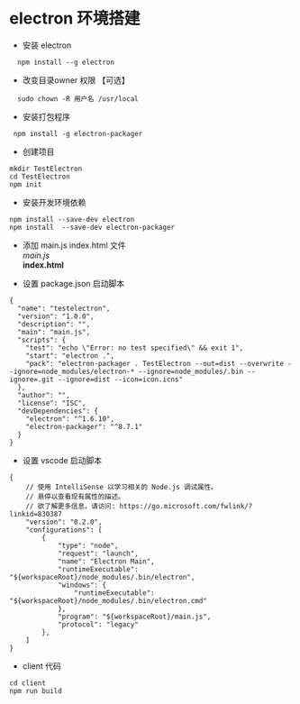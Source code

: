 
# electron 环境搭建
- 安装 electron 
```
  npm install --g electron
```
-  改变目录owner 权限 【可选】
```
  sudo chown -R 用户名 /usr/local
```

- 安装打包程序 
```
 npm install -g electron-packager
```
- 创建项目
```
mkdir TestElectron  
cd TestElectron
npm init
```

- 安装开发环境依赖
```
npm install --save-dev electron
npm install  --save-dev electron-packager
```
- 添加 main.js index.html 文件  
	*main.js*   
	**index.html**

- 设置 package.json 启动脚本
```
{
  "name": "testelectron",
  "version": "1.0.0",
  "description": "",
  "main": "main.js",
  "scripts": {
    "test": "echo \"Error: no test specified\" && exit 1",
    "start": "electron .",
    "pack": "electron-packager . TestElectron --out=dist --overwrite --ignore=node_modules/electron-* --ignore=node_modules/.bin --ignore=.git --ignore=dist --icon=icon.icns"
  },
  "author": "",
  "license": "ISC",
  "devDependencies": {
    "electron": "^1.6.10",
    "electron-packager": "^8.7.1"
  }
}

```
 

- 设置 vscode 启动脚本
```
{
    // 使用 IntelliSense 以学习相关的 Node.js 调试属性。
    // 悬停以查看现有属性的描述。
    // 欲了解更多信息，请访问: https://go.microsoft.com/fwlink/?linkid=830387
    "version": "0.2.0",
    "configurations": [
        {
            "type": "node",
            "request": "launch",
            "name": "Electron Main",
            "runtimeExecutable": "${workspaceRoot}/node_modules/.bin/electron",
            "windows": {
                "runtimeExecutable": "${workspaceRoot}/node_modules/.bin/electron.cmd"
            },
            "program": "${workspaceRoot}/main.js",
            "protocol": "legacy"
        },
    ]
}
```
- client 代码
```
cd client
npm run build
```